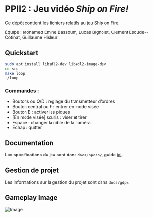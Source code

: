 # PPII2 : Jeu vidéo *Ship on Fire!*

Ce dépôt contient les fichiers relatifs au jeu Ship on Fire.

Équipe : Mohamed Emine Bassoum, Lucas Bignolet, Clément Escude--Cotinat, Guillaume Hisleur

## Quickstart

```bash
sudo apt install libsdl2-dev libsdl2-image-dev
cd src
make loop 
./loop
```

### Commandes :
- Boutons ou Q/D : réglage du transmetteur d'ordres
- Bouton central ou F : entrer en mode visée
- Bouton E : activer les piques
- [En mode visée] souris : viser et tirer
- Espace : changer la cible de la caméra
- Échap : quitter

## Documentation

Les spécifications du jeu sont dans `docs/specs/`, guide [ici](docs/specs/README.md).

## Gestion de projet

Les informations sur la gestion du projet sont dans `docs/gdp/`.

 ## Gameplay Image
 
 ![Image](https://github.com/user-attachments/assets/a4698851-a357-4ab1-bd65-4b423958a928)
